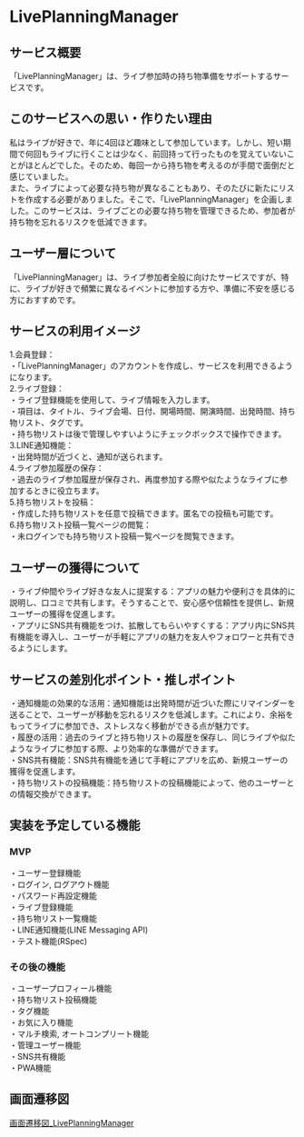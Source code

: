 # LivePlanningManager

## サービス概要

「LivePlanningManager」は、ライブ参加時の持ち物準備をサポートするサービスです。

## このサービスへの思い・作りたい理由

私はライブが好きで、年に4回ほど趣味として参加しています。しかし、短い期間で何回もライブに行くことは少なく、前回持って行ったものを覚えていないことがほとんどでした。そのため、毎回一から持ち物を考えるのが手間で面倒だと感じていました。<br>
また、ライブによって必要な持ち物が異なることもあり、そのたびに新たにリストを作成する必要がありました。そこで、「LivePlanningManager」を企画しました。このサービスは、ライブごとの必要な持ち物を管理できるため、参加者が持ち物を忘れるリスクを低減できます。

## ユーザー層について

「LivePlanningManager」は、ライブ参加者全般に向けたサービスですが、特に、ライブが好きで頻繁に異なるイベントに参加する方や、準備に不安を感じる方におすすめです。

## サービスの利用イメージ

1.会員登録：<br>
  ・「LivePlanningManager」のアカウントを作成し、サービスを利用できるようになります。<br>
2.ライブ登録：<br>
  ・ライブ登録機能を使用して、ライブ情報を入力します。<br>
  ・項目は、タイトル、ライブ会場、日付、開場時間、開演時間、出発時間、持ち物リスト、タグです。<br>
  ・持ち物リストは後で管理しやすいようにチェックボックスで操作できます。<br>
3.LINE通知機能：<br>
  ・出発時間が近づくと、通知が送られます。<br>
4.ライブ参加履歴の保存：<br>
  ・過去のライブ参加履歴が保存され、再度参加する際や似たようなライブに参加するときに役立ちます。<br>
5.持ち物リストを投稿：<br>
  ・作成した持ち物リストを任意で投稿できます。匿名での投稿も可能です。<br>
6.持ち物リスト投稿一覧ページの閲覧：<br>
  ・未ログインでも持ち物リスト投稿一覧ページを閲覧できます。

## ユーザーの獲得について

・ライブ仲間やライブ好きな友人に提案する：アプリの魅力や便利さを具体的に説明し、口コミで共有します。そうすることで、安心感や信頼性を提供し、新規ユーザーの獲得を促進します。<br>
・アプリにSNS共有機能をつけ、拡散してもらいやすくする：アプリ内にSNS共有機能を導入し、ユーザーが手軽にアプリの魅力を友人やフォロワーと共有できるようにします。

## サービスの差別化ポイント・推しポイント

・通知機能の効果的な活用：通知機能は出発時間が近づいた際にリマインダーを送ることで、ユーザーが移動を忘れるリスクを低減します。これにより、余裕をもってライブに参加でき、ストレスなく移動ができる点が魅力です。<br>
・履歴の活用：過去のライブと持ち物リストの履歴を保存し、同じライブや似たようなライブに参加する際、より効率的な準備ができます。<br>
・SNS共有機能：SNS共有機能を通じて手軽にアプリを広め、新規ユーザーの獲得を促進します。<br>
・持ち物リストの投稿機能：持ち物リストの投稿機能によって、他のユーザーとの情報交換ができます。

## 実装を予定している機能
### MVP

・ユーザー登録機能<br>
・ログイン, ログアウト機能<br>
・パスワード再設定機能<br>
・ライブ登録機能<br>
・持ち物リスト一覧機能<br>
・LINE通知機能(LINE Messaging API)<br>
・テスト機能(RSpec)

### その後の機能

・ユーザープロフィール機能<br>
・持ち物リスト投稿機能<br>
・タグ機能<br>
・お気に入り機能<br>
・マルチ検索, オートコンプリート機能<br>
・管理ユーザー機能<br>
・SNS共有機能<br>
・PWA機能

## 画面遷移図

[画面遷移図_LivePlanningManager](https://www.figma.com/file/CiZwj9zjqgAh3L7pqH49ap/LivePlanningManager?type=design&node-id=0%3A1&mode=design&t=o6Ubn2nYSTTa9klm-1)
